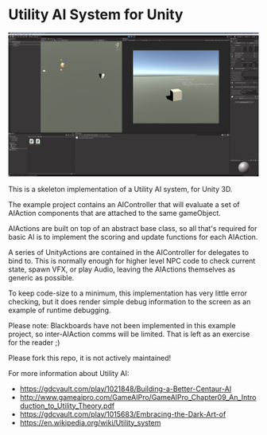 # Utility AI System for Unity

![Screenshot](screenie.JPG)

This is a skeleton implementation of a Utility AI system, for Unity 3D. 

The example project contains an AIController that will evaluate a set of AIAction components that are attached to the same gameObject. 

AIActions are built on top of an abstract base class, so all that's required for basic AI is to implement the scoring and update functions for each AIAction. 

A series of UnityActions are contained in the AIController for delegates to bind to. This is normally enough for higher level NPC code to check current state, spawn VFX, or play Audio, leaving the AIActions themselves as generic as possible. 

To keep code-size to a minimum, this implementation has very little error checking, but it does render simple debug information to the screen as an example of runtime debugging. 

Please note: Blackboards have not been implemented in this example project, so inter-AIAction comms will be limited. That is left as an exercise for the reader ;)

Please fork this repo, it is not actively maintained!

For more information about Utility AI:

* https://gdcvault.com/play/1021848/Building-a-Better-Centaur-AI
* http://www.gameaipro.com/GameAIPro/GameAIPro_Chapter09_An_Introduction_to_Utility_Theory.pdf
* https://gdcvault.com/play/1015683/Embracing-the-Dark-Art-of
* https://en.wikipedia.org/wiki/Utility_system